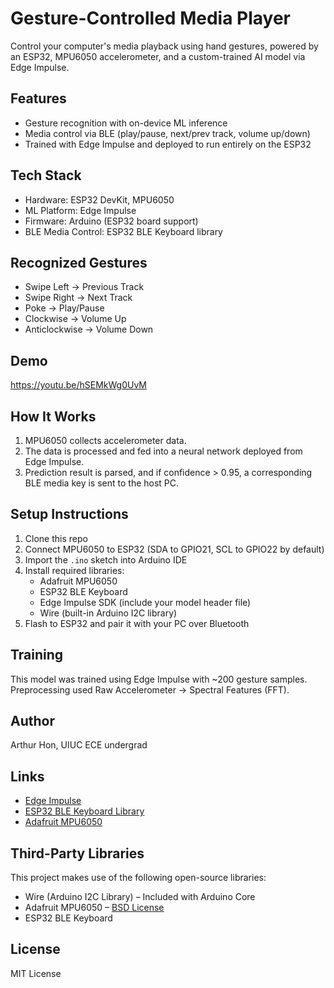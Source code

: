 # Gesture-Controlled Media Player 

Control your computer's media playback using hand gestures, powered by an ESP32, MPU6050 accelerometer, and a custom-trained AI model via Edge Impulse.

## Features
- Gesture recognition with on-device ML inference
- Media control via BLE (play/pause, next/prev track, volume up/down)
- Trained with Edge Impulse and deployed to run entirely on the ESP32

## Tech Stack
- Hardware: ESP32 DevKit, MPU6050
- ML Platform: Edge Impulse
- Firmware: Arduino (ESP32 board support)
- BLE Media Control: ESP32 BLE Keyboard library

## Recognized Gestures
- Swipe Left → Previous Track  
- Swipe Right → Next Track 
- Poke → Play/Pause 
- Clockwise → Volume Up 
- Anticlockwise → Volume Down 

## Demo
https://youtu.be/hSEMkWg0UvM

## How It Works
1. MPU6050 collects accelerometer data.
2. The data is processed and fed into a neural network deployed from Edge Impulse.
3. Prediction result is parsed, and if confidence > 0.95, a corresponding BLE media key is sent to the host PC.

## Setup Instructions
1. Clone this repo
2. Connect MPU6050 to ESP32 (SDA to GPIO21, SCL to GPIO22 by default)
3. Import the `.ino` sketch into Arduino IDE
4. Install required libraries:
   - Adafruit MPU6050
   - ESP32 BLE Keyboard
   - Edge Impulse SDK (include your model header file)
   - Wire (built-in Arduino I2C library)
5. Flash to ESP32 and pair it with your PC over Bluetooth

## Training
This model was trained using Edge Impulse with ~200 gesture samples. Preprocessing used Raw Accelerometer → Spectral Features (FFT).

## Author
Arthur Hon, UIUC ECE undergrad

## Links
- [Edge Impulse](https://www.edgeimpulse.com)
- [ESP32 BLE Keyboard Library](https://github.com/T-vK/ESP32-BLE-Keyboard)
- [Adafruit MPU6050](https://github.com/adafruit/Adafruit_MPU6050)

## Third-Party Libraries
This project makes use of the following open-source libraries:

- Wire (Arduino I2C Library) – Included with Arduino Core
- Adafruit MPU6050 – [BSD License](https://github.com/adafruit/Adafruit_MPU6050/blob/88b3f5983771ed6efc6c048b2c49c77ed1d417f2/license.txt)
- ESP32 BLE Keyboard 

## License
MIT License

